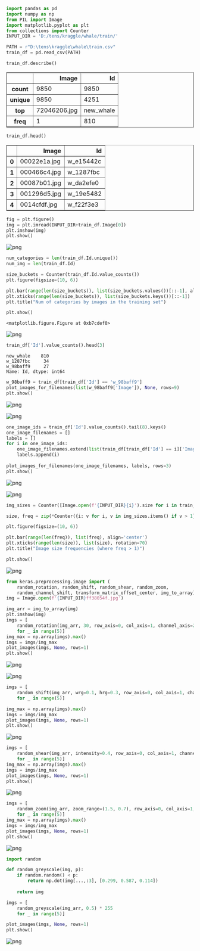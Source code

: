 

```python
import pandas as pd
import numpy as np
from PIL import Image
import matplotlib.pyplot as plt
from collections import Counter
INPUT_DIR = 'D:/tens/kraggle/whale/train/'

PATH = r"D:\tens\kraggle\whale\train.csv"
train_df = pd.read_csv(PATH)
```


```python
train_df.describe()
```




<div>
<style>
    .dataframe thead tr:only-child th {
        text-align: right;
    }

    .dataframe thead th {
        text-align: left;
    }

    .dataframe tbody tr th {
        vertical-align: top;
    }
</style>
<table border="1" class="dataframe">
  <thead>
    <tr style="text-align: right;">
      <th></th>
      <th>Image</th>
      <th>Id</th>
    </tr>
  </thead>
  <tbody>
    <tr>
      <th>count</th>
      <td>9850</td>
      <td>9850</td>
    </tr>
    <tr>
      <th>unique</th>
      <td>9850</td>
      <td>4251</td>
    </tr>
    <tr>
      <th>top</th>
      <td>72046206.jpg</td>
      <td>new_whale</td>
    </tr>
    <tr>
      <th>freq</th>
      <td>1</td>
      <td>810</td>
    </tr>
  </tbody>
</table>
</div>




```python
train_df.head()
```




<div>
<style>
    .dataframe thead tr:only-child th {
        text-align: right;
    }

    .dataframe thead th {
        text-align: left;
    }

    .dataframe tbody tr th {
        vertical-align: top;
    }
</style>
<table border="1" class="dataframe">
  <thead>
    <tr style="text-align: right;">
      <th></th>
      <th>Image</th>
      <th>Id</th>
    </tr>
  </thead>
  <tbody>
    <tr>
      <th>0</th>
      <td>00022e1a.jpg</td>
      <td>w_e15442c</td>
    </tr>
    <tr>
      <th>1</th>
      <td>000466c4.jpg</td>
      <td>w_1287fbc</td>
    </tr>
    <tr>
      <th>2</th>
      <td>00087b01.jpg</td>
      <td>w_da2efe0</td>
    </tr>
    <tr>
      <th>3</th>
      <td>001296d5.jpg</td>
      <td>w_19e5482</td>
    </tr>
    <tr>
      <th>4</th>
      <td>0014cfdf.jpg</td>
      <td>w_f22f3e3</td>
    </tr>
  </tbody>
</table>
</div>




```python
fig = plt.figure()
img = plt.imread(INPUT_DIR+train_df.Image[0])
plt.imshow(img)
plt.show()
```


![png](output_3_0.png)



```python
num_categories = len(train_df.Id.unique())
num_img = len(train_df.Id)
```


```python
size_buckets = Counter(train_df.Id.value_counts())
plt.figure(figsize=(10, 6))

plt.bar(range(len(size_buckets)), list(size_buckets.values())[::-1], align='center')
plt.xticks(range(len(size_buckets)), list(size_buckets.keys())[::-1])
plt.title("Num of categories by images in the training set")

plt.show()
```


    <matplotlib.figure.Figure at 0xb7cdef0>



![png](output_5_1.png)



```python
train_df['Id'].value_counts().head(3)
```




    new_whale    810
    w_1287fbc     34
    w_98baff9     27
    Name: Id, dtype: int64




```python
w_98baff9 = train_df[train_df['Id'] == 'w_98baff9']
plot_images_for_filenames(list(w_98baff9['Image']), None, rows=9)
plt.show()
```


![png](output_7_0.png)



![png](output_7_1.png)



```python
one_image_ids = train_df['Id'].value_counts().tail(8).keys()
one_image_filenames = []
labels = []
for i in one_image_ids:
    one_image_filenames.extend(list(train_df[train_df['Id'] == i]['Image']))
    labels.append(i)
    
plot_images_for_filenames(one_image_filenames, labels, rows=3)
plt.show()
```


![png](output_8_0.png)



![png](output_8_1.png)



```python
img_sizes = Counter([Image.open(f'{INPUT_DIR}{i}').size for i in train_df['Image']])

size, freq = zip(*Counter({i: v for i, v in img_sizes.items() if v > 1}).most_common(20))

plt.figure(figsize=(10, 6))

plt.bar(range(len(freq)), list(freq), align='center')
plt.xticks(range(len(size)), list(size), rotation=70)
plt.title("Image size frequencies (where freq > 1)")

plt.show()
```


![png](output_9_0.png)



```python
from keras.preprocessing.image import (
    random_rotation, random_shift, random_shear, random_zoom,
    random_channel_shift, transform_matrix_offset_center, img_to_array)
img = Image.open(f'{INPUT_DIR}ff38054f.jpg')
```


```python
img_arr = img_to_array(img)
plt.imshow(img)
imgs = [
    random_rotation(img_arr, 30, row_axis=0, col_axis=1, channel_axis=2, fill_mode='nearest') * 255
    for _ in range(5)]
img_max = np.array(imgs).max()
imgs = imgs/img_max
plot_images(imgs, None, rows=1)
plt.show()
```


![png](output_11_0.png)



![png](output_11_1.png)



```python
imgs = [
    random_shift(img_arr, wrg=0.1, hrg=0.3, row_axis=0, col_axis=1, channel_axis=2, fill_mode='nearest') * 255
    for _ in range(5)]

img_max = np.array(imgs).max()
imgs = imgs/img_max
plot_images(imgs, None, rows=1)
plt.show()
```


![png](output_12_0.png)



```python
imgs = [
    random_shear(img_arr, intensity=0.4, row_axis=0, col_axis=1, channel_axis=2, fill_mode='nearest') * 255
    for _ in range(5)]
img_max = np.array(imgs).max()
imgs = imgs/img_max
plot_images(imgs, None, rows=1)
plt.show()
```


![png](output_13_0.png)



```python
imgs = [
    random_zoom(img_arr, zoom_range=(1.5, 0.7), row_axis=0, col_axis=1, channel_axis=2, fill_mode='nearest') * 255
    for _ in range(5)]
img_max = np.array(imgs).max()
imgs = imgs/img_max
plot_images(imgs, None, rows=1)
plt.show()
```


![png](output_14_0.png)



```python
import random

def random_greyscale(img, p):
    if random.random() < p:
        return np.dot(img[...,:3], [0.299, 0.587, 0.114])
    
    return img

imgs = [
    random_greyscale(img_arr, 0.5) * 255
    for _ in range(5)]

plot_images(imgs, None, rows=1)
plt.show()
```


![png](output_15_0.png)

